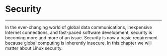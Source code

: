 
# Security
---


In the ever-changing world of global data communications, inexpensive Internet connections, and fast-paced software development, security is becoming more and more of an issue. Security is now a basic requirement because global computing is inherently insecure.
In this chapter we will matter about Linux security.
